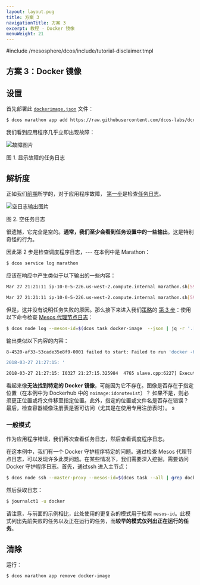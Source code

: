 ```yaml
---
layout: layout.pug
title: 方案 3
navigationTitle: 方案 3
excerpt: 教程 - Docker 镜像
menuWeight: 21
---
```

#include /mesosphere/dcos/include/tutorial-disclaimer.tmpl

## 方案 3：Docker 镜像

## 设置

首先部署此 [`dockerimage.json`](https://raw.githubusercontent.com/dcos-labs/dcos-debugging/master/1.10/dockerimage.json) 文件：

```bash
$ dcos marathon app add https://raw.githubusercontent.com/dcos-labs/dcos-debugging/master/1.10/dockerimage.json
```

我们看到应用程序几乎立即出现故障：

![故障图片](https://mesosphere.com/wp-content/uploads/2018/04/pasted-image-0-17.png)

图 1. 显示故障的任务日志

## 解析度

正如我们[前期](/mesosphere/dcos/1.13/tutorials/dcos-debug/gen-strat/)所学的，对于应用程序故障， [第一步](/mesosphere/dcos/1.13/tutorials/dcos-debug/gen-strat/#task-strat)是检查[任务日志](/mesosphere/dcos/1.13/tutorials/dcos-debug/tools/#task-logs)。

![空日志输出图片](https://mesosphere.com/wp-content/uploads/2018/04/pasted-image-0-18.png)

图 2. 空任务日志

很遗憾，它完全是空的。**通常，我们至少会看到任务设置中的一些输出**。这是特别奇怪的行为。

因此第 2 步是检查调度程序日志，--- 在本例中是 Marathon：

```bash
$ dcos service log marathon
```

应该在响应中产生类似于以下输出的一些内容：

```bash
Mar 27 21:21:11 ip-10-0-5-226.us-west-2.compute.internal marathon.sh[5954]: [2018-03-27 21:21:11,297] INFO  Received status update for task docker-image.c4cdf565-3204-11e8-8a20-82358f3033d1: TASK_FAILED (

Mar 27 21:21:11 ip-10-0-5-226.us-west-2.compute.internal marathon.sh[5954]: ') (mesosphere.marathon.MarathonScheduler:Thread-1723)
```

但是，这并没有说明任务失败的原因。那么接下来进入我们[策略](/mesosphere/dcos/1.13/tutorials/dcos-debug/gen-strat/)的 [第 3 步](/mesosphere/dcos/1.13/tutorials/dcos-debug/gen-strat/#agent-strat)：使用以下命令检查 [Mesos 代理节点日志](/mesosphere/dcos/1.13/tutorials/dcos-debug/tools/#agent-logs)：

```bash
$ dcos node log --mesos-id=$(dcos task docker-image  --json | jq -r '.[] | .slave_id') --lines=100
```

输出类似以下内容的内容：

```bash
8-4520-af33-53cade35e8f9-0001 failed to start: Failed to run 'docker -H unix:///var/run/docker.sock pull noimage:idonotexist': exited with status 1; stderr='Error: image library/noimage:idonotexist not found

2018-03-27 21:27:15: '

2018-03-27 21:27:15: I0327 21:27:15.325984  4765 slave.cpp:6227] Executor 'docker-image.9dc468b5-3205-11e8-8a20-82358f3033d1' of framework 6512d7cc-b7f8-4520-af33-53cade35e8f9-0001 has terminated with unknown status
```

看起来像**无法找到特定的 Docker 镜像**，可能因为它不存在。图像是否存在于指定位置（在本例中为 Dockerhub 中的 `noimage:idonotexist`）？ 如果不是，则必须更正位置或将文件移至指定位置。此外，指定的位置或文件名是否存在错误？ 最后，检查容器镜像注册表是否可访问（尤其是在使用专用注册表时）。
s
### 一般模式

作为应用程序错误，我们再次查看任务日志，然后查看调度程序日志。

在这本例中，我们有一个 Docker 守护程序特定的问题。通过检查 Mesos 代理节点日志，可以发现许多此类问题。在某些情况下，我们需要深入挖掘，需要访问 Docker 守护程序日志。首先，通过ssh 进入主节点：

```bash
$ dcos node ssh --master-proxy --mesos-id=$(dcos task --all | grep docker-image | head -n1 | awk '{print $6}')
```

然后获取日志：

```bash
$ journalct1 -u docker
```

请注意，与前面的示例相比，此处使用的更复杂的模式用于检索 `mesos-id`。此模式列出先前失败的任务以及正在运行的任务，而**较早的模式仅列出正在运行的任务**。

## 清除

运行：

```bash
$ dcos marathon app remove docker-image
```
